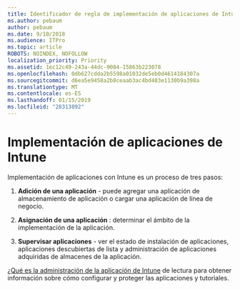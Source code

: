 ```yaml
---
title: Identificador de regla de implementación de aplicaciones de Intune 991
ms.author: pebaum
author: pebaum
ms.date: 9/10/2018
ms.audience: ITPro
ms.topic: article
ROBOTS: NOINDEX, NOFOLLOW
localization_priority: Priority
ms.assetid: 1ec12c49-243a-44dc-9084-15863b223078
ms.openlocfilehash: 0db627cdda2b5598a01032de5eb0d4614184307a
ms.sourcegitcommit: d6ea5e9458a2b8ceaab3ac4bd483e1130b9a398a
ms.translationtype: MT
ms.contentlocale: es-ES
ms.lasthandoff: 01/15/2019
ms.locfileid: "28313892"
---
```

# <a name="intune-app-deployment"></a>Implementación de aplicaciones de Intune

Implementación de aplicaciones con Intune es un proceso de tres pasos:
  
1. **Adición de una aplicación** - puede agregar una aplicación de almacenamiento de aplicación o cargar una aplicación de línea de negocio. 
    
2. **Asignación de una aplicación** : determinar el ámbito de la implementación de la aplicación. 
    
3. **Supervisar aplicaciones** - ver el estado de instalación de aplicaciones, aplicaciones descubiertas de lista y administración de aplicaciones adquiridas de almacenes de la aplicación. 
    
[¿Qué es la administración de la aplicación de Intune](https://docs.microsoft.com/intune/app-management) de lectura para obtener información sobre cómo configurar y proteger las aplicaciones y tutoriales. 
  

